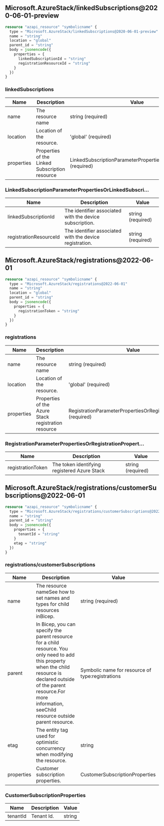 ## Microsoft.AzureStack/linkedSubscriptions@2020-06-01-preview

```terraform
resource "azapi_resource" "symbolicname" {
  type = "Microsoft.AzureStack/linkedSubscriptions@2020-06-01-preview"
  name = "string"
  location = "global"
  parent_id = "string"
  body = jsonencode({
    properties = {
      linkedSubscriptionId = "string"
      registrationResourceId = "string"
    }
  })
}

```

### linkedSubscriptions

| Name | Description | Value |
|-|-|-|
| name | The resource name | string (required) |
| location | Location of the resource. | 'global' (required) |
| properties | Properties of the Linked Subscription resource | LinkedSubscriptionParameterPropertiesOrLinkedSubscri...(required) |


### LinkedSubscriptionParameterPropertiesOrLinkedSubscri...

| Name | Description | Value |
|-|-|-|
| linkedSubscriptionId | The identifier associated with the device subscription. | string (required) |
| registrationResourceId | The identifier associated with the device registration. | string (required) |
## Microsoft.AzureStack/registrations@2022-06-01

```terraform
resource "azapi_resource" "symbolicname" {
  type = "Microsoft.AzureStack/registrations@2022-06-01"
  name = "string"
  location = "global"
  parent_id = "string"
  body = jsonencode({
    properties = {
      registrationToken = "string"
    }
  })
}

```

### registrations

| Name | Description | Value |
|-|-|-|
| name | The resource name | string (required) |
| location | Location of the resource. | 'global' (required) |
| properties | Properties of the Azure Stack registration resource | RegistrationParameterPropertiesOrRegistrationPropert...(required) |


### RegistrationParameterPropertiesOrRegistrationPropert...

| Name | Description | Value |
|-|-|-|
| registrationToken | The token identifying registered Azure Stack | string (required) |
## Microsoft.AzureStack/registrations/customerSubscriptions@2022-06-01

```terraform
resource "azapi_resource" "symbolicname" {
  type = "Microsoft.AzureStack/registrations/customerSubscriptions@2022-06-01"
  name = "string"
  parent_id = "string"
  body = jsonencode({
    properties = {
      tenantId = "string"
    }
    etag = "string"
  })
}

```

### registrations/customerSubscriptions

| Name | Description | Value |
|-|-|-|
| name | The resource nameSee how to set names and types for child resources inBicep. | string (required) |
| parent | In Bicep, you can specify the parent resource for a child resource. You only need to add this property when the child resource is declared outside of the parent resource.For more information, seeChild resource outside parent resource. | Symbolic name for resource of type:registrations |
| etag | The entity tag used for optimistic concurrency when modifying the resource. | string |
| properties | Customer subscription properties. | CustomerSubscriptionProperties |


### CustomerSubscriptionProperties

| Name | Description | Value |
|-|-|-|
| tenantId | Tenant Id. | string |
